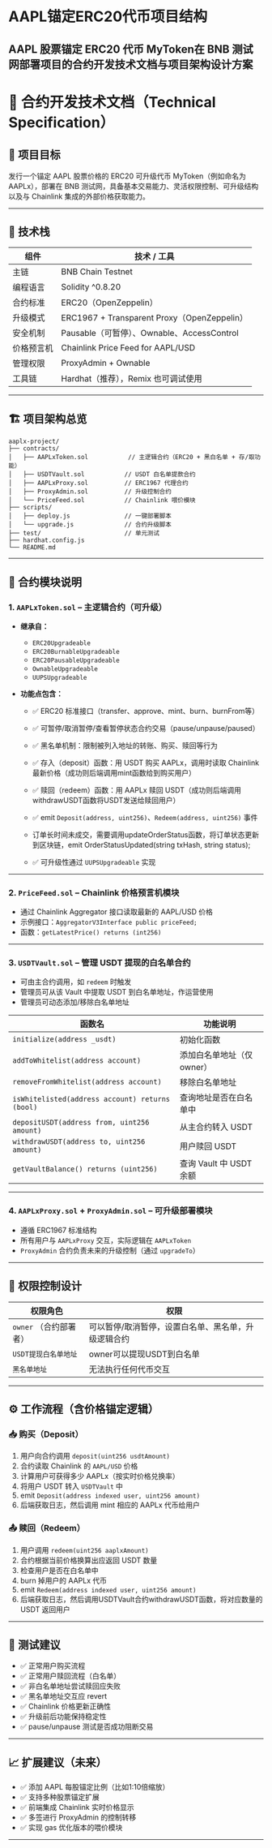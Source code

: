 # AAPL锚定ERC20代币项目结构

**AAPL 股票锚定 ERC20 代币 MyToken**在 **BNB 测试网**部署项目的**合约开发技术文档**与**项目架构设计方案**
---

# 📘 合约开发技术文档（Technical Specification）

## 🎯 项目目标

发行一个锚定 AAPL 股票价格的 ERC20 可升级代币 MyToken（例如命名为 AAPLx），部署在 BNB 测试网，具备基本交易能力、灵活权限控制、可升级结构以及与 Chainlink 集成的外部价格获取能力。

---

## 🧱 技术栈

| 组件    | 技术 / 工具                                   |
| ----- | ----------------------------------------- |
| 主链    | BNB Chain Testnet                         |
| 编程语言  | Solidity ^0.8.20                          |
| 合约标准  | ERC20（OpenZeppelin）                       |
| 升级模式  | ERC1967 + Transparent Proxy（OpenZeppelin） |
| 安全机制  | Pausable（可暂停）、Ownable、AccessControl       |
| 价格预言机 | Chainlink Price Feed for AAPL/USD         |
| 管理权限  | ProxyAdmin + Ownable                      |
| 工具链   | Hardhat（推荐），Remix 也可调试使用                  |

---

## 🏗️ 项目架构总览

```
aaplx-project/
├── contracts/
│   ├── AAPLxToken.sol           // 主逻辑合约（ERC20 + 黑白名单 + 存/取功能）
│   ├── USDTVault.sol           // USDT 白名单提款合约
│   ├── AAPLxProxy.sol          // ERC1967 代理合约
│   ├── ProxyAdmin.sol          // 升级控制合约
│   └── PriceFeed.sol           // Chainlink 喂价模块
├── scripts/
│   ├── deploy.js               // 一键部署脚本
│   └── upgrade.js              // 合约升级脚本
├── test/                       // 单元测试
├── hardhat.config.js
└── README.md
```

---

## 🧩 合约模块说明

### 1. `AAPLxToken.sol` – 主逻辑合约（可升级）

* **继承自：**

  * `ERC20Upgradeable`
  * `ERC20BurnableUpgradeable`
  * `ERC20PausableUpgradeable`
  * `OwnableUpgradeable`
  * `UUPSUpgradeable`

* **功能点包含：**

  * ✅ ERC20 标准接口（transfer、approve、mint、burn、burnFrom等）
  * ✅ 可暂停/取消暂停/查看暂停状态合约交易（pause/unpause/paused）
  * ✅ 黑名单机制：限制被列入地址的转账、购买、赎回等行为
  * ✅ 存入（deposit）函数：用 USDT 购买 AAPLx，调用时读取 Chainlink 最新价格（成功则后端调用mint函数给到购买用户）
  * ✅ 赎回（redeem）函数：用 AAPLx 赎回 USDT（成功则后端调用withdrawUSDT函数将USDT发送给赎回用户）
  * ✅ emit `Deposit(address, uint256)`、`Redeem(address, uint256)` 事件
  * 订单长时间未成交，需要调用updateOrderStatus函数，将订单状态更新到区块链，emit OrderStatusUpdated(string txHash, string status);

  * ✅ 可升级性通过 `UUPSUpgradeable` 实现

---

### 2. `PriceFeed.sol` – Chainlink 价格预言机模块

* 通过 Chainlink Aggregator 接口读取最新的 AAPL/USD 价格
* 示例接口：`AggregatorV3Interface public priceFeed;`
* 函数：`getLatestPrice() returns (int256)`

---

### 3. `USDTVault.sol` – 管理 USDT 提现的白名单合约

* 可由主合约调用，如 `redeem` 时触发
* 管理员可从该 Vault 中提取 USDT 到白名单地址，作运营使用
* 管理员可动态添加/移除白名单地址

| 函数名                                             | 功能说明                  |
| ----------------------------------------------- | --------------------- |
| `initialize(address _usdt)`                     | 初始化函数                 |
| `addToWhitelist(address account)`               | 添加白名单地址（仅 owner）      |
| `removeFromWhitelist(address account)`          | 移除白名单地址               |
| `isWhitelisted(address account) returns (bool)` | 查询地址是否在白名单中           |
| `depositUSDT(address from, uint256 amount)`     | 从主合约转入 USDT           |
| `withdrawUSDT(address to, uint256 amount)`      | 用户赎回 USDT          |
| `getVaultBalance() returns (uint256)`           | 查询 Vault 中 USDT 余额    |

---

### 4. `AAPLxProxy.sol` + `ProxyAdmin.sol` – 可升级部署模块

* 遵循 ERC1967 标准结构
* 所有用户与 `AAPLxProxy` 交互，实际逻辑在 `AAPLxToken`
* `ProxyAdmin` 合约负责未来的升级控制（通过 `upgradeTo`）

---

## 🔐 权限控制设计

| 权限角色            | 权限                         |
| --------------- | -------------------------- |
| `owner` （合约部署者） | 可以暂停/取消暂停，设置白名单、黑名单，升级逻辑合约 |
| `USDT提现白名单地址`     | owner可以提现USDT到白名单           |
| `黑名单地址`         | 无法执行任何代币交互                 |

---

## ⚙️ 工作流程（含价格锚定逻辑）

### 📥 购买（Deposit）

1. 用户向合约调用 `deposit(uint256 usdtAmount)`
2. 合约读取 Chainlink 的 `AAPL/USD` 价格
3. 计算用户可获得多少 AAPLx（按实时价格兑换率）
4. 将用户 USDT 转入 `USDTVault` 中
5. emit `Deposit(address indexed user, uint256 amount)`
6. 后端获取日志，然后调用 mint 相应的 AAPLx 代币给用户


### 📤 赎回（Redeem）

1. 用户调用 `redeem(uint256 aaplxAmount)`
2. 合约根据当前价格换算出应返回 USDT 数量
3. 检查用户是否在白名单中
4. burn 掉用户的 AAPLx 代币
5. emit `Redeem(address indexed user, uint256 amount)`
6. 后端获取日志，然后调用USDTVault合约withdrawUSDT函数，将对应数量的 USDT 返回用户

---

## 🧪 测试建议

* ✅ 正常用户购买流程
* ✅ 正常用户赎回流程（白名单）
* ✅ 非白名单地址尝试赎回应失败
* ✅ 黑名单地址交互应 revert
* ✅ Chainlink 价格更新正确性
* ✅ 升级前后功能保持稳定性
* ✅ pause/unpause 测试是否成功阻断交易

---

## 📈 扩展建议（未来）

* ✅ 添加 AAPL 每股锚定比例（比如1:10倍缩放）
* ✅ 支持多种股票锚定扩展
* ✅ 前端集成 Chainlink 实时价格显示
* ✅ 多签进行 ProxyAdmin 的控制转移
* ✅ 实现 gas 优化版本的喂价模块

---

